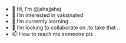 - 👋 Hi, I’m @jahajjahaj
- 👀 I’m interested in vaksinated 
- 🌱 I’m currently learning ...
- 💞️ I’m looking to collaborate on .to take that ..
- 📫 How to reach me someone plz 
.

<!---
jahajjahaj/jahajjahaj is a ✨ special ✨ repository because its `README.md` (this file) appears on your GitHub profile.
You can click the Preview link to take a look at your changes.
--->
